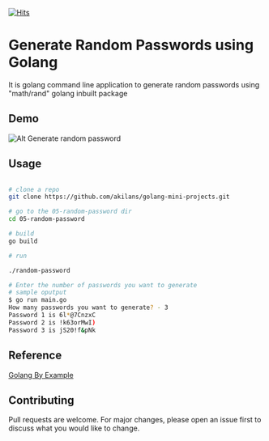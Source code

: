 [![Hits](https://hits.seeyoufarm.com/api/count/incr/badge.svg?url=https%3A%2F%2Fgithub.com%2Fakilans%2Fgolang-mini-projects%2Ftree%2Fmain%2F05-random-password&count_bg=%2379C83D&title_bg=%23555555&icon=&icon_color=%23E7E7E7&title=hits&edge_flat=false)](https://hits.seeyoufarm.com)

# Generate Random Passwords using Golang

It is golang command line application to generate random passwords
using "math/rand" golang inbuilt package

## Demo

![Alt Generate random password](https://raw.githubusercontent.com/akilans/golang-mini-projects/main/demos/golang-random-password.gif)

## Usage

```bash

# clone a repo
git clone https://github.com/akilans/golang-mini-projects.git

# go to the 05-random-password dir
cd 05-random-password

# build
go build

# run

./random-password

# Enter the number of passwords you want to generate
# sample oputput
$ go run main.go
How many passwords you want to generate? - 3
Password 1 is 6l*@7CnzxC
Password 2 is !k63orMwI)
Password 3 is jS20!f&pNk

```

## Reference

[Golang By Example](https://golangbyexample.com/generate-random-password-golang/)

## Contributing

Pull requests are welcome. For major changes, please open an issue first to discuss what you would like to change.
